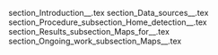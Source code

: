section_Introduction__.tex
section_Data_sources__.tex
section_Procedure_subsection_Home_detection__.tex
section_Results_subsection_Maps_for__.tex
section_Ongoing_work_subsection_Maps__.tex